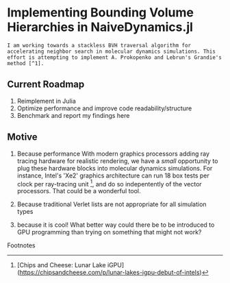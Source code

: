 # Implementing Bounding Volume Hierarchies in NaiveDynamics.jl
    I am working towards a stackless BVH traversal algorithm for accelerating neighbor search in molecular dynamics simulations. This effort is attempting to implement A. Prokopenko and Lebrun's Grandie's method [^1].

## Current Roadmap
1. Reimplement in Julia
2. Optimize performance and improve code readability/structure
3. Benchmark and report my findings here

## Motive
1. Because performance
    With modern graphics processors adding ray tracing hardware for realistic rendering, we have a *small* opportunity to plug these hardware blocks into molecular dynamics simulations. For instance, Intel's 'Xe2' graphics architecture can run 18 box tests per clock per ray-tracing unit [^2], and do so indepentently of the vector processors. That could be a wonderful tool.


2. Because traditional Verlet lists are not appropriate for all simulation types

3. because it is cool! What better way could there be to be introduced to GPU programming than trying on something that might not work?









Footnotes
[^1]: [Revising Apetrei’s bounding volume hierarchy construction algorithm to allow stackless traversal] (https://info.ornl.gov/sites/publications/Files/Pub208673.pdf)
[^2]: [Chips and Cheese: Lunar Lake iGPU] (https://chipsandcheese.com/p/lunar-lakes-igpu-debut-of-intels)